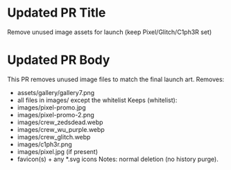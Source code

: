 # Updated PR Title

Remove unused image assets for launch (keep Pixel/Glitch/C1ph3R set)

# Updated PR Body

This PR removes unused image files to match the final launch art.
Removes:
  - assets/gallery/gallery7.png
  - all files in images/ except the whitelist
Keeps (whitelist):
  - images/pixel-promo.jpg
  - images/pixel-promo-2.png
  - images/crew_zedsdead.webp
  - images/crew_wu_purple.webp
  - images/crew_glitch.webp
  - images/c1ph3r.png
  - images/pixel.jpg (if present)
  - favicon(s) + any *.svg icons
Notes: normal deletion (no history purge).